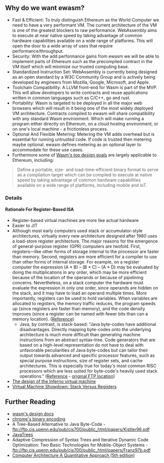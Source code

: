 ## Why do we want ewasm?

* Fast & Efficient: To truly distinguish Ethereum as the World Computer we need to have a very performant VM. The current architecture of the VM is one of the greatest blockers to raw performance. WebAssembly aims to execute at near native speed by taking advantage of common hardware capabilities available on a wide range of platforms. This will open the door to a wide array of uses that require performance/throughput. 
* Security: With the add performance gains from ewasm we will be able to implement parts of Ethereum such as the precompiled contract in the VM itself which will minimize our trusted computing base.
* Standardized Instruction Set: WebAssembly is currently being designed as an open standard by a W3C Community Group and is actively being developed by engineers from Mozilla, Google, Microsoft, and Apple.
* Toolchain Compatibility: A LLVM front-end for Wasm is part of the MVP. This will allow developers to write contracts and reuse applications written in common languages such as C/C++, go and rust.
* Portability: Wasm is targeted to be deployed in all the major web browsers which will result in it being one of the most widely deployed VM architecture. Contracts compiled to ewasm will share compatibility with any standard Wasm environment. Which will make running a program either directly on Ethereum, on a cloud hosting environment, or on one's local machine - a frictionless process.
* Optional And Flexible Metering: Metering the VM adds overhead but is essential for running untrusted code. If code is trusted then metering maybe optional. ewasm defines metering as an optional layer to accommodate for these use cases.
* Furthermore some of [Wasm's top design goals](https://github.com/WebAssembly/design/blob/master/HighLevelGoals.md) are largely applicable to Ethereum, including:

> Define a portable, size- and load-time-efficient binary format to serve as a compilation target which can be compiled to execute at native speed by taking advantage of common hardware capabilities available on a wide range of platforms, including mobile and IoT.


### Details
#### Rationale For Register-Based ISA

* Register-based virtual machines are more like actual hardware
* Easier to JIT
* Although most early computers used stack or accumulator-style architectures, virtually every new architecture designed after 1980 uses a load-store register architecture. The major reasons for the emergence of general-purpose register (GPR) computers are twofold. First, registers—like other forms of storage internal to the processor are faster than memory. Second, registers are more efficient for a compiler to use than other forms of internal storage. For example, on a register computer the expression (A * B) – (B * C) – (A * D) may be evaluated by doing the multiplications in any order, which may be more efficient because of the location of the operands or because of pipelining concerns. Nevertheless, on a stack computer the hardware must evaluate the expression in only one order, since operands are hidden on the stack, and it may have to load an operand multiple times. More importantly, registers can be used to hold variables. When variables are allocated to registers, the memory traffic reduces, the program speeds up (since registers are faster than memory), and the code density improves (since a register can be named with fewer bits than can a memory location). ([Reference](http://www.tandon-books.com/Computer%20Science/CS6143%20-%20Computer%20Architecture%20II/(CS6143)%20Computer%20Architecture%20-%20A%20Quantitative%20Approach%205e.pdf))
  * Java, by contrast, is stack-based: "Java byte-codes have additional disadvantages. Directly mapping byte-codes onto the underlying architecture is much more difficult than generating machine instructions from an abstract syntax-tree. Code generators that are based on a high-level representation do not have to deal with unfavorable peculiarities of Java byte-codes but can tailor their output towards advanced and specific processor features, such as special purpose instructions, size of register sets, and cache architectures. This is especially true for today's most common RISC processors which are less suited for byte-code's heavily used stack operations." ([Reference](https://bit.ly/2FykC0k) - [original FTP location](ftp://ftp.cis.upenn.edu/pub/cis700/public_html/papers/Kistler96.pdf)) 
* [The design of the Inferno virtual machine](http://herpolhode.com/rob/hotchips.html)
* [Virtual Machine Showdown: Stack Versus Registers](http://static.usenix.org/events/vee05/full_papers/p153-yunhe.pdf)

## Further Reading
* [wasm's design docs](https://github.com/WebAssembly/design)
* [chrome's binary encoding](https://docs.google.com/document/d/1-G11CnMA0My20KI9D7dBR6ZCPOBCRD0oCH6SHCPFGx0/edit?pref=2&pli=1)
* A Tree-Based Alternative to Java Byte-Code - ftp://ftp.cis.upenn.edu/pub/cis700/public_html/papers/Kistler96.pdf
* [JavaTrees](http://central.kaserver5.org/Kasoft/Typeset/JavaTree/Pt06.html#Head363)
* Adaptive Compression of Syntax Trees and Iterative Dynamic Code Optimization: Two Basic Technologies for Mobile-Object Systems -ftp://ftp.cis.upenn.edu/pub/cis700/public_html/papers/Franz97b.pdf
* [Computer Architecture A Quantitative Approach (5th edition)](http://www.tandon-books.com/Computer%20Science/CS6143%20-%20Computer%20Architecture%20II/(CS6143)%20Computer%20Architecture%20-%20A%20Quantitative%20Approach%205e.pdf)
